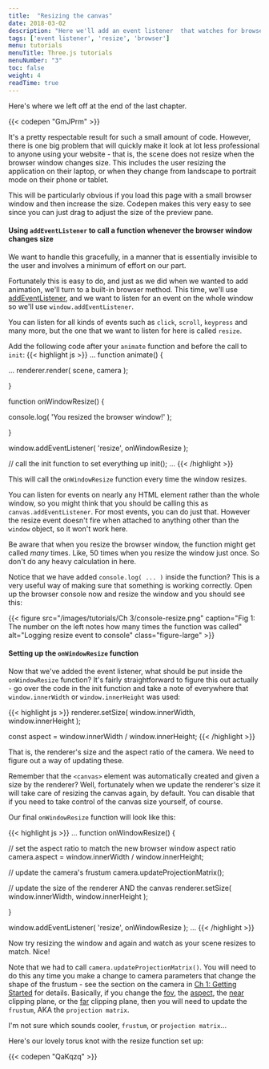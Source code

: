 ```yaml
---
title:  "Resizing the canvas"
date: 2018-03-02
description: "Here we'll add an event listener  that watches for browser window size changes and smoothly updates your scene to match the new size"
tags: ['event listener', 'resize', 'browser']
menu: tutorials
menuTitle: Three.js tutorials
menuNumber: "3"
toc: false
weight: 4
readTime: true
---
```


Here's where we left off at the end of the last chapter.

{{< codepen "GmJPrm" >}}

It's a pretty respectable result for such a small amount of code. However, there is one big problem that will quickly make it look at lot less professional to anyone using your website - that is, the scene does not resize when the browser window changes size. This includes the user resizing the application on their laptop, or when they change from landscape to portrait mode on their phone or tablet.

This will be particularly obvious if you load this page with a small browser window and then increase the size. Codepen makes this very easy to see since you can just drag to adjust the size of the preview pane.

#### Using `addEventListener` to call a function whenever the browser window changes size

We want to handle this gracefully, in a manner that is essentially invisible to the user and involves a minimum of effort on our part.

Fortunately this is easy to do, and just as we did when we wanted to add animation, we'll turn to a built-in browser method. This time, we'll use [addEventListener](https://developer.mozilla.org/en-US/docs/Web/API/EventTarget/addEventListener), and we want to listen for an event on the whole window so we'll use `window.addEventListener`.

You can listen for all kinds of events such as `click`, `scroll`, `keypress` and many more, but the one that we want to listen for here is called `resize`.

Add the following code after your `animate` function and before the call to `init`:
{{< highlight js >}}
...
function animate() {

  ...
  renderer.render( scene, camera );

}

function onWindowResize() {

  console.log( 'You resized the browser window!' );

}

window.addEventListener( 'resize', onWindowResize );

// call the init function to set everything up
init();
...
{{< /highlight >}}

This will call the `onWindowResize` function every time the window resizes.

You can listen for events on nearly any HTML element rather than the whole window, so you might think that you should be calling this as `canvas.addEventListener`. For most events, you can do just that. However the resize event doesn't fire when attached to anything other than the `window` object, so it won't work here.

Be aware that when you resize the browser window, the function might get called _many_ times. Like, 50 times when you resize the window just once. So don't do any heavy calculation in here.

Notice that we have added `console.log( ... )` inside the function? This is a very useful way of making sure that something is working correctly. Open up the browser console now and resize the window and you should see this:

{{< figure src="/images/tutorials/Ch 3/console-resize.png" caption="Fig 1: The number on the left notes how many times the function was called" alt="Logging resize event to console" class="figure-large" >}}

#### Setting up the `onWindowResize` function

Now that we've added the event listener, what should be put inside the `onWindowResize` function? It's fairly straightforward to figure this out actually - go over the code in the init function and take a note of everywhere that `window.innerWidth` or `window.innerHeight` was used:

{{< highlight js >}}
  renderer.setSize( window.innerWidth, window.innerHeight );

  const aspect = window.innerWidth / window.innerHeight;
{{< /highlight >}}

That is, the renderer's size and the aspect ratio of the camera. We need to figure out a way of updating these.

Remember that the `<canvas>` element was automatically created and given a size by the renderer? Well, fortunately when we update the renderer's size it will take care of resizing the canvas again, by default. You can disable that if you need to take control of the canvas size yourself, of course.

Our final `onWindowResize` function will look like this:

{{< highlight js >}}
...
function onWindowResize() {

  // set the aspect ratio to match the new browser window aspect ratio
  camera.aspect = window.innerWidth / window.innerHeight;

  // update the camera's frustum
  camera.updateProjectionMatrix();

  // update the size of the renderer AND the canvas
  renderer.setSize( window.innerWidth, window.innerHeight );

}

window.addEventListener( 'resize', onWindowResize );
...
{{< /highlight >}}

Now try resizing the window and again and watch as your scene resizes to match. Nice!

Note that we had to call `camera.updateProjectionMatrix()`. You will need to do this any time you make a change to camera parameters that change the shape of the frustum - see the section on the camera in  [Ch 1: Getting Started](/tutorials/1-getting-started/#the-camera) for details. Basically, if you change the [fov](https://threejs.org/docs/#api/cameras/PerspectiveCamera.fov), the [aspect](https://threejs.org/docs/#api/cameras/PerspectiveCamera.aspect), the [near](https://threejs.org/docs/#api/cameras/PerspectiveCamera.near) clipping plane, or the [far](https://threejs.org/docs/#api/cameras/PerspectiveCamera.far) clipping plane, then you will need to update the `frustum`, AKA the `projection matrix`.

I'm not sure which sounds cooler, `frustum`, or `projection matrix`...


Here's our lovely torus knot with the resize function set up:

{{< codepen "QaKqzq" >}}
